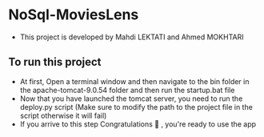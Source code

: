 # NoSql-MoviesLens

* This project is developed by Mahdi LEKTATI and Ahmed MOKHTARI

## To run this project
  * At first, Open a terminal window and then navigate to the bin folder in the apache-tomcat-9.0.54 folder and then run the startup.bat file
  * Now that you have launched the tomcat server, you need to run the deploy.py script (Make sure to modify the path to the project file in the script otherwise it will fail)
  * If you arrive to this step Congratulations :tada: , you're ready to use the app
